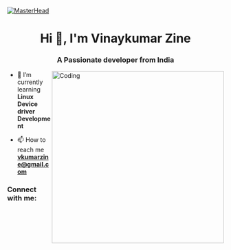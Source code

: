 
  [![MasterHead](https://media.licdn.com/dms/image/D5612AQGHScCnXzgIfQ/article-cover_image-shrink_600_2000/0/1658503736752?e=2147483647&v=beta&t=BAcjX_VjoMv99yy1mp_zG3opdDmnqL_aeKLiojo8_Sw)](https://rishavchanda.io)

<h1 align="center">Hi 👋, I'm Vinaykumar Zine</h1>
<h3 align="center">A Passionate developer from India</h3>
<img align="right" alt="Coding" width="400" src="https://encrypted-tbn0.gstatic.com/images?q=tbn:ANd9GcTJsKZVppBhshJBN6_RHp9luylwz4eQO4I8Tg&usqp=CAU">



- 🌱 I’m currently learning **Linux Device driver Development**

- 📫 How to reach me **vkumarzine@gmail.com**

<h3 align="left">Connect with me:</h3>
<p align="middle">
<a href="https://www.linkedin.com/in/vinaykumar-zine/" target="blank"></a>
<a href="https://leetcode.com/u/VINAYKUMAR12/" target="blank"></a>
</p>

